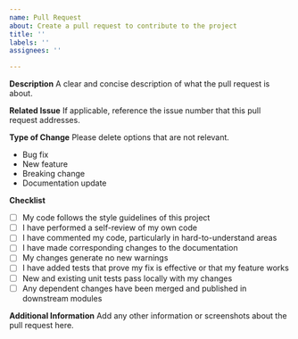 ```yaml
---
name: Pull Request
about: Create a pull request to contribute to the project
title: ''
labels: ''
assignees: ''

---
```


**Description**
A clear and concise description of what the pull request is about.

**Related Issue**
If applicable, reference the issue number that this pull request addresses.

**Type of Change**
Please delete options that are not relevant.
- Bug fix
- New feature
- Breaking change
- Documentation update

**Checklist**
- [ ] My code follows the style guidelines of this project
- [ ] I have performed a self-review of my own code
- [ ] I have commented my code, particularly in hard-to-understand areas
- [ ] I have made corresponding changes to the documentation
- [ ] My changes generate no new warnings
- [ ] I have added tests that prove my fix is effective or that my feature works
- [ ] New and existing unit tests pass locally with my changes
- [ ] Any dependent changes have been merged and published in downstream modules

**Additional Information**
Add any other information or screenshots about the pull request here.
